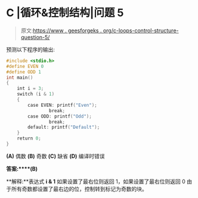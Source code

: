 # C |循环&控制结构|问题 5

> 原文:[https://www . geesforgeks . org/c-loops-control-structure-question-5/](https://www.geeksforgeeks.org/c-loops-control-structure-question-5/)

预测以下程序的输出:

```cpp
#include <stdio.h>
#define EVEN 0
#define ODD 1
int main()
{
    int i = 3;
    switch (i & 1)
    {
        case EVEN: printf("Even");
                break;
        case ODD: printf("Odd");
                break;
        default: printf("Default");
    }
    return 0;
}
```

**(A)** 偶数
**(B)** 奇数
**(C)** 缺省
**(D)** 编译时错误

**答案:****(B)**

**解释:**表达式 **i & 1** 如果设置了最右位则返回 1，如果设置了最右位则返回 0 由于所有奇数都设置了最右边的位，控制转到标记为奇数的块。